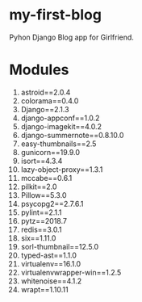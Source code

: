 # my-first-blog
Pyhon Django Blog app for Girlfriend.

# Modules

1. astroid==2.0.4
2. colorama==0.4.0
3. Django==2.1.3
4. django-appconf==1.0.2
5. django-imagekit==4.0.2
6. django-summernote==0.8.10.0
7. easy-thumbnails==2.5
8. gunicorn==19.9.0
9. isort==4.3.4
10. lazy-object-proxy==1.3.1
11. mccabe==0.6.1
12. pilkit==2.0
13. Pillow==5.3.0
14. psycopg2==2.7.6.1
15. pylint==2.1.1
16. pytz==2018.7
17. redis==3.0.1
18. six==1.11.0
19. sorl-thumbnail==12.5.0
20. typed-ast==1.1.0
21. virtualenv==16.1.0
22. virtualenvwrapper-win==1.2.5
23. whitenoise==4.1.2
24. wrapt==1.10.11
